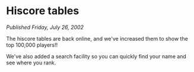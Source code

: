 # Hiscore tables
*Published Friday, July 26, 2002*

The hiscore tables are back online, and we've increased them to show the top 100,000 players!!

We've also added a search facility so you can quickly find your name and see where you rank.
